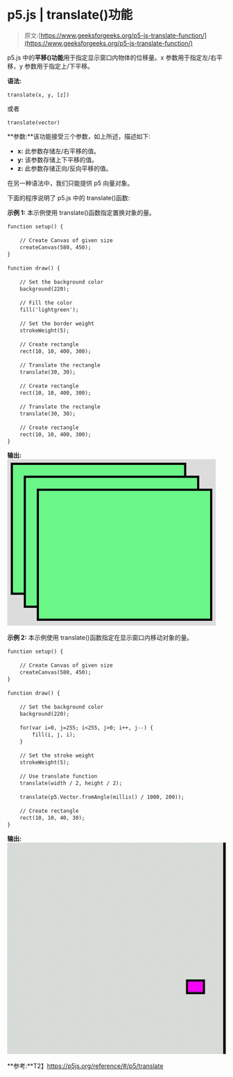 # p5.js | translate()功能

> 原文:[https://www.geeksforgeeks.org/p5-js-translate-function/](https://www.geeksforgeeks.org/p5-js-translate-function/)

p5.js 中的**平移()功能**用于指定显示窗口内物体的位移量。x 参数用于指定左/右平移，y 参数用于指定上/下平移。

**语法:**

```
translate(x, y, [z])
```

或者

```
translate(vector)
```

**参数:**该功能接受三个参数，如上所述，描述如下:

*   **x:** 此参数存储左/右平移的值。
*   **y:** 该参数存储上下平移的值。
*   **z:** 此参数存储正向/反向平移的值。

在另一种语法中，我们只能提供 p5 向量对象。

下面的程序说明了 p5.js 中的 translate()函数:

**示例 1:** 本示例使用 translate()函数指定置换对象的量。

```
function setup() {

    // Create Canvas of given size
    createCanvas(580, 450);
}

function draw() {

    // Set the background color
    background(220);

    // Fill the color
    fill('lightgreen');

    // Set the border weight
    strokeWeight(5);

    // Create rectangle
    rect(10, 10, 400, 300);

    // Translate the rectangle
    translate(30, 30);

    // Create rectangle
    rect(10, 10, 400, 300);

    // Translate the rectangle
    translate(30, 30);

    // Create rectangle
    rect(10, 10, 400, 300);
}
```

**输出:**
![](img/783c6af5a5a52f22aa6ef774642a6293.png)

**示例 2:** 本示例使用 translate()函数指定在显示窗口内移动对象的量。

```
function setup() {

    // Create Canvas of given size
    createCanvas(580, 450);
}

function draw() {

    // Set the background color
    background(220);

    for(var i=0, j=255; i<255, j>0; i++, j--) {
        fill(i, j, i);
    }

    // Set the stroke weight
    strokeWeight(5);

    // Use translate function
    translate(width / 2, height / 2);

    translate(p5.Vector.fromAngle(millis() / 1000, 200));

    // Create rectangle
    rect(10, 10, 40, 30);
}
```

**输出:**
![](img/f525f92522ca6f30a2cd4d1929bb47f2.png)

**参考:**T2】https://p5js.org/reference/#/p5/translate